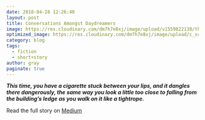 ```yaml
---
date: 2018-04-28 12:26:40
layout: post
title: Conversations Amongst Daydreamers
image: https://res.cloudinary.com/dm7h7e8xj/image/upload/v1559822138/theme9_v273a9.jpg
optimized_image: https://res.cloudinary.com/dm7h7e8xj/image/upload/c_scale,w_380/v1559822138/theme9_v273a9.jpg
category: blog
tags:
  - fiction
  - short+story
author: gray
paginate: true
---
```



***This time, you have a cigarette stuck between your lips, and it dangles there dangerously, the same way you look a little too close to falling from the building’s ledge as you walk on it like a tightrope.***


Read the full story on [Medium](https://medium.com/the-creative-cafe/conversations-among-daydreamers-ce17c2c8a05d)
